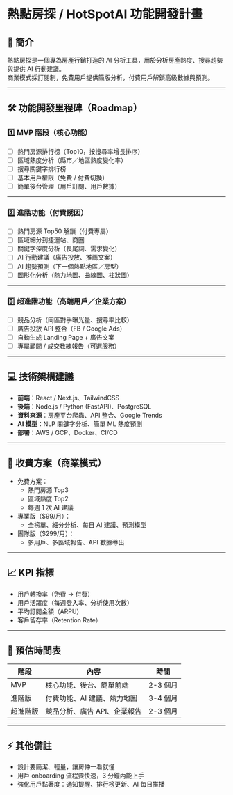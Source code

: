 # 熱點房探 / HotSpotAI 功能開發計畫

## 📌 簡介
熱點房探是一個專為房產行銷打造的 AI 分析工具，用於分析房產熱度、搜尋趨勢與提供 AI 行動建議。  
商業模式採訂閱制，免費用戶提供簡版分析，付費用戶解鎖高級數據與預測。

---

## 🛠️ 功能開發里程碑（Roadmap）

### 1️⃣ MVP 階段（核心功能）
- [ ] 熱門房源排行榜（Top10，按搜尋率增長排序）
- [ ] 區域熱度分析（縣市／地區熱度變化率）
- [ ] 搜尋關鍵字排行榜
- [ ] 基本用戶權限（免費 / 付費切換）
- [ ] 簡單後台管理（用戶訂閱、用戶數據）

---

### 2️⃣ 進階功能（付費誘因）
- [ ] 熱門房源 Top50 解鎖（付費專屬）
- [ ] 區域細分到捷運站、商圈
- [ ] 關鍵字深度分析（長尾詞、需求變化）
- [ ] AI 行動建議（廣告投放、推薦文案）
- [ ] AI 趨勢預測（下一個熱點地區／房型）
- [ ] 圖形化分析（熱力地圖、曲線圖、柱狀圖）

---

### 3️⃣ 超進階功能（高端用戶／企業方案）
- [ ] 競品分析（同區對手曝光量、搜尋率比較）
- [ ] 廣告投放 API 整合（FB / Google Ads）
- [ ] 自動生成 Landing Page + 廣告文案
- [ ] 專屬顧問 / 成交教練報告（可選服務）

---

## 💻 技術架構建議
- **前端**：React / Next.js、TailwindCSS
- **後端**：Node.js / Python (FastAPI)、PostgreSQL
- **資料來源**：房產平台爬蟲、API 整合、Google Trends
- **AI 模型**：NLP 關鍵字分析、簡單 ML 熱度預測
- **部署**：AWS / GCP、Docker、CI/CD

---

## 💸 收費方案（商業模式）
- 免費方案：
  - 熱門房源 Top3
  - 區域熱度 Top2
  - 每週 1 次 AI 建議
- 專業版（$99/月）：
  - 全榜單、細分分析、每日 AI 建議、預測模型
- 團隊版（$299/月）：
  - 多用戶、多區域報告、API 數據導出

---

## 📈 KPI 指標
- 用戶轉換率（免費 → 付費）
- 用戶活躍度（每週登入率、分析使用次數）
- 平均訂閱金額（ARPU）
- 客戶留存率（Retention Rate）

---

## 📅 預估時間表
| 階段       | 內容                           | 時間          |
|------------|--------------------------------|-------------|
| MVP       | 核心功能、後台、簡單前端        | 2-3 個月    |
| 進階版    | 付費功能、AI 建議、熱力地圖      | 3-4 個月    |
| 超進階版  | 競品分析、廣告 API、企業報告    | 2-3 個月    |

---

## ⚡ 其他備註
- 設計要簡潔、輕量，讓房仲一看就懂  
- 用戶 onboarding 流程要快速，3 分鐘內能上手  
- 強化用戶黏著度：通知提醒、排行榜更新、AI 每日推播 